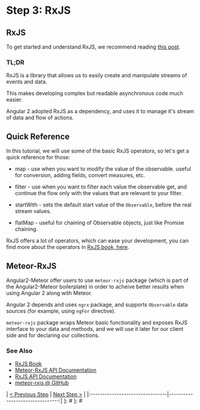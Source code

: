 [{]: <region> (header)
# Step 3: RxJS
[}]: #
[{]: <region> (body)
## RxJS 

To get started and understand RxJS, we recommend reading [this post](http://blog.angular-university.io/functional-reactive-programming-for-angular-2-developers-rxjs-and-observables/).

### TL;DR

RxJS is a library that allows us to easily create and manipulate streams of events and data. 

This makes developing complex but readable asynchronous code much easier.

Angular 2 adopted RxJS as a dependency, and uses it to manage it's stream of data and flow of actions. 

## Quick Reference

In this tutorial, we will use some of the basic RxJS operators, so let's get a quick reference for those:

* map - use when you want to modify the value of the observable. useful for conversion, adding fields, convert measures, etc.

* filter - use when you want to filter each value the observable get, and continue the flow only with the values that are relevant to your filter.

* startWith - sets the default start value of the `Observable`, before the real stream values.

* flatMap - useful for chaining of Observable objects, just like Promise chaining.

RxJS offers a lot of operators, which can ease your development, you can find more about the operators in [RxJS book, here](http://xgrommx.github.io/rx-book/index.html).

## Meteor-RxJS 

Angular2-Meteor offer users to use `meteor-rxjs` package (which is part of the Angular2-Meteor boilerplate) in order to acheive better results when using Angular 2 along with Meteor.

Angular 2 depends and uses `ngrx` package, and supports `Observable` data sources (for example, using `ngFor` directive).

`meteor-rxjs` package wraps Meteor basic functionality and exposes RxJS interface to your data and methods, and we will use it later for our client side and for declaring our collections.

### See Also

- [RxJS Book](http://xgrommx.github.io/rx-book/index.html)
- [Meteor-RxJS API Documentation](api/meteor-rxjs/latest/MeteorObservable)
- [RxJS API Documentation](http://reactivex.io/rxjs/)
- [meteor-rxjs @ GitHub](https://github.com/Urigo/meteor-rxjs)

[}]: #
[{]: <region> (footer)
[{]: <helper> (nav_step)
| [< Previous Step](step2.md) | [Next Step >](step4.md) |
|:--------------------------------|--------------------------------:|
[}]: #
[}]: #